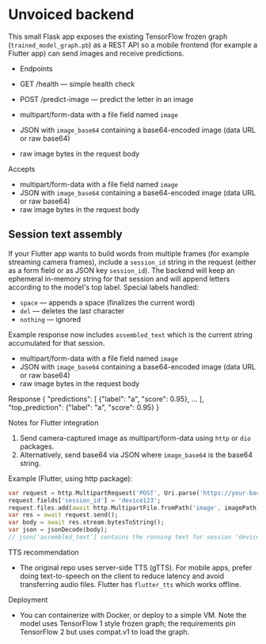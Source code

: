 # Unvoiced backend

This small Flask app exposes the existing TensorFlow frozen graph (`trained_model_graph.pb`) as a REST API so a mobile frontend (for example a Flutter app) can send images and receive predictions.

- Endpoints
- GET /health — simple health check
- POST /predict-image — predict the letter in an image

- multipart/form-data with a file field named `image`
- JSON with `image_base64` containing a base64-encoded image (data URL or raw base64)
- raw image bytes in the request body

Accepts

- multipart/form-data with a file field named `image`
- JSON with `image_base64` containing a base64-encoded image (data URL or raw base64)
- raw image bytes in the request body

## Session text assembly

If your Flutter app wants to build words from multiple frames (for example streaming camera frames), include a `session_id` string in the request (either as a form field or as JSON key `session_id`). The backend will keep an ephemeral in-memory string for that session and will append letters according to the model's top label. Special labels handled:

- `space` — appends a space (finalizes the current word)
- `del` — deletes the last character
- `nothing` — ignored

Example response now includes `assembled_text` which is the current string accumulated for that session.

- multipart/form-data with a file field named `image`
- JSON with `image_base64` containing a base64-encoded image (data URL or raw base64)
- raw image bytes in the request body

Response
{
"predictions": [ {"label": "a", "score": 0.95}, ... ],
"top_prediction": {"label": "a", "score": 0.95}
}

Notes for Flutter integration

1. Send camera-captured image as multipart/form-data using `http` or `dio` packages.
2. Alternatively, send base64 via JSON where `image_base64` is the base64 string.

Example (Flutter, using http package):

```dart
var request = http.MultipartRequest('POST', Uri.parse('https://your-backend/predict-image'));
request.fields['session_id'] = 'device123';
request.files.add(await http.MultipartFile.fromPath('image', imagePath));
var res = await request.send();
var body = await res.stream.bytesToString();
var json = jsonDecode(body);
// json['assembled_text'] contains the running text for session 'device123'
```

TTS recommendation

- The original repo uses server-side TTS (gTTS). For mobile apps, prefer doing text-to-speech on the client to reduce latency and avoid transferring audio files. Flutter has `flutter_tts` which works offline.

Deployment

- You can containerize with Docker, or deploy to a simple VM. Note the model uses TensorFlow 1 style frozen graph; the requirements pin TensorFlow 2 but uses compat.v1 to load the graph.
